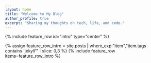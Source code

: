 ```yaml
---
layout: home
title: "Welcome to My Blog"
author_profile: true
excerpt: "Sharing my thoughts on tech, life, and code."
---
```


{% include feature_row id="intro" type="center" %}

{% assign feature_row_intro = site.posts | where_exp:"item","item.tags contains 'jekyll'" | slice: 0,3 %}
{% include feature_row items=feature_row_intro %}
